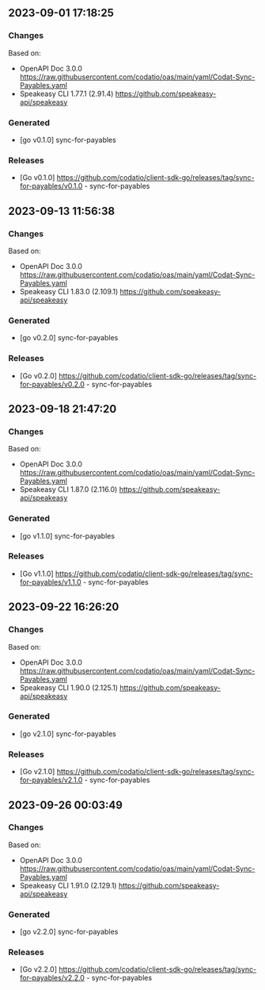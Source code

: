 

## 2023-09-01 17:18:25
### Changes
Based on:
- OpenAPI Doc 3.0.0 https://raw.githubusercontent.com/codatio/oas/main/yaml/Codat-Sync-Payables.yaml
- Speakeasy CLI 1.77.1 (2.91.4) https://github.com/speakeasy-api/speakeasy
### Generated
- [go v0.1.0] sync-for-payables
### Releases
- [Go v0.1.0] https://github.com/codatio/client-sdk-go/releases/tag/sync-for-payables/v0.1.0 - sync-for-payables

## 2023-09-13 11:56:38
### Changes
Based on:
- OpenAPI Doc 3.0.0 https://raw.githubusercontent.com/codatio/oas/main/yaml/Codat-Sync-Payables.yaml
- Speakeasy CLI 1.83.0 (2.109.1) https://github.com/speakeasy-api/speakeasy
### Generated
- [go v0.2.0] sync-for-payables
### Releases
- [Go v0.2.0] https://github.com/codatio/client-sdk-go/releases/tag/sync-for-payables/v0.2.0 - sync-for-payables

## 2023-09-18 21:47:20
### Changes
Based on:
- OpenAPI Doc 3.0.0 https://raw.githubusercontent.com/codatio/oas/main/yaml/Codat-Sync-Payables.yaml
- Speakeasy CLI 1.87.0 (2.116.0) https://github.com/speakeasy-api/speakeasy
### Generated
- [go v1.1.0] sync-for-payables
### Releases
- [Go v1.1.0] https://github.com/codatio/client-sdk-go/releases/tag/sync-for-payables/v1.1.0 - sync-for-payables

## 2023-09-22 16:26:20
### Changes
Based on:
- OpenAPI Doc 3.0.0 https://raw.githubusercontent.com/codatio/oas/main/yaml/Codat-Sync-Payables.yaml
- Speakeasy CLI 1.90.0 (2.125.1) https://github.com/speakeasy-api/speakeasy
### Generated
- [go v2.1.0] sync-for-payables
### Releases
- [Go v2.1.0] https://github.com/codatio/client-sdk-go/releases/tag/sync-for-payables/v2.1.0 - sync-for-payables

## 2023-09-26 00:03:49
### Changes
Based on:
- OpenAPI Doc 3.0.0 https://raw.githubusercontent.com/codatio/oas/main/yaml/Codat-Sync-Payables.yaml
- Speakeasy CLI 1.91.0 (2.129.1) https://github.com/speakeasy-api/speakeasy
### Generated
- [go v2.2.0] sync-for-payables
### Releases
- [Go v2.2.0] https://github.com/codatio/client-sdk-go/releases/tag/sync-for-payables/v2.2.0 - sync-for-payables